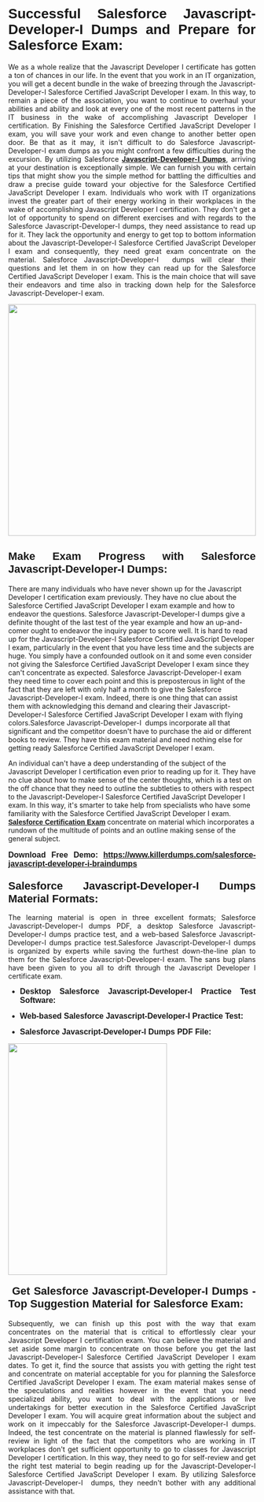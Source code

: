 <h1 dir="ltr" style="text-align: justify;"><strong><span style="font-family:Verdana,Geneva,sans-serif;">Successful Salesforce Javascript-Developer-I Dumps and Prepare for Salesforce Exam:</span></strong></h1>

<p dir="ltr" style="text-align: justify;">We as a whole realize that the Javascript Developer I certificate has gotten a ton of chances in our life. In the event that you work in an IT organization, you will get a decent bundle in the wake of breezing through the Javascript-Developer-I Salesforce Certified JavaScript Developer I exam. In this way, to remain a piece of the association, you want to continue to overhaul your abilities and ability and look at every one of the most recent patterns in the IT business in the wake of accomplishing Javascript Developer I certification. By Finishing the Salesforce Certified JavaScript Developer I exam, you will save your work and even change to another better open door. Be that as it may, it isn't difficult to do Salesforce Javascript-Developer-I exam dumps as you might confront a few difficulties during the excursion. By utilizing Salesforce <a href="https://www.killerdumps.com/salesforce-javascript-developer-i-braindumps" target="_self"><strong>Javascript-Developer-I Dumps</strong></a>, arriving at your destination is exceptionally simple. We can furnish you with certain tips that might show you the simple method for battling the difficulties and draw a precise guide toward your objective for the Salesforce Certified JavaScript Developer I exam. Individuals who work with IT organizations invest the greater part of their energy working in their workplaces in the wake of accomplishing Javascript Developer I certification. They don't get a lot of opportunity to spend on different exercises and with regards to the Salesforce Javascript-Developer-I dumps, they need assistance to read up for it. They lack the opportunity and energy to get top to bottom information about the Javascript-Developer-I Salesforce Certified JavaScript Developer I exam and consequently, they need great exam concentrate on the material. Salesforce Javascript-Developer-I  dumps will clear their questions and let them in on how they can read up for the Salesforce Certified JavaScript Developer I exam. This is the main choice that will save their endeavors and time also in tracking down help for the Salesforce Javascript-Developer-I exam.</p>

<p dir="ltr" style="text-align: justify;"><a href="https://www.killerdumps.com/salesforce-javascript-developer-i-braindumps" target="_self"><img alt="" src="https://lh3.googleusercontent.com/pw/AMWts8Awo2L3zgHzQ6YfEmTe4jLqDbxcIWs-TOQz5oRk2dAajsIGMCHHXkUvz1_W12Lx2ypOi5ioDTe0jlF2aDjYrAZ3HwJUDwZY99Re8JaaHoXaCpDum_Ib20Z-0s6sXPwVnAAg0ajISCJB1vP2JoakWNrn=w1094-h617-no?authuser=4" style="width: 100%; height: 470px;" /></a></p>

<h2 dir="ltr" style="text-align: justify;"><span style="font-size:22px;"><span style="font-family:Verdana,Geneva,sans-serif;"><strong>Make Exam Progress with Salesforce Javascript-Developer-I Dumps:</strong></span></span></h2>

<p>There are many individuals who have never shown up for the Javascript Developer I certification exam previously. They have no clue about the Salesforce Certified JavaScript Developer I exam example and how to endeavor the questions. Salesforce Javascript-Developer-I dumps give a definite thought of the last test of the year example and how an up-and-comer ought to endeavor the inquiry paper to score well. It is hard to read up for the Javascript-Developer-I Salesforce Certified JavaScript Developer I exam, particularly in the event that you have less time and the subjects are huge. You simply have a confounded outlook on it and some even consider not giving the Salesforce Certified JavaScript Developer I exam since they can't concentrate as expected. Salesforce Javascript-Developer-I exam they need time to cover each point and this is preposterous in light of the fact that they are left with only half a month to give the Salesforce Javascript-Developer-I exam. Indeed, there is one thing that can assist them with acknowledging this demand and clearing their Javascript-Developer-I Salesforce Certified JavaScript Developer I exam with flying colors.Salesforce Javascript-Developer-I  dumps incorporate all that significant and the competitor doesn't have to purchase the aid or different books to review. They have this exam material and need nothing else for getting ready Salesforce Certified JavaScript Developer I exam.</p>

<p>An individual can't have a deep understanding of the subject of the Javascript Developer I certification even prior to reading up for it. They have no clue about how to make sense of the center thoughts, which is a test on the off chance that they need to outline the subtleties to others with respect to the Javascript-Developer-I Salesforce Certified JavaScript Developer I exam. In this way, it's smarter to take help from specialists who have some familiarity with the Salesforce Certified JavaScript Developer I exam. <a href="https://www.killerdumps.com/salesforce-javascript-developer-i-dumps" target="_self"><span style="font-family:Verdana,Geneva,sans-serif;"><strong>Salesforce Certification Exam</strong></span></a> concentrate on material which incorporates a rundown of the multitude of points and an outline making sense of the general subject.</p>

<p dir="ltr" style="text-align: justify;"><span style="font-size:16px;"><strong><span style="font-family:Verdana,Geneva,sans-serif;">Download Free Demo:</span> <span style="font-family:Verdana,Geneva,sans-serif;"><a href="https://www.killerdumps.com/salesforce-javascript-developer-i-braindumps" target="_self">https://www.killerdumps.com/salesforce-javascript-developer-i-braindumps</a></span></strong></span></p>

<h3 dir="ltr" style="text-align: justify;"><span style="font-size:22px;"><span style="font-family:Verdana,Geneva,sans-serif;"><strong>Salesforce Javascript-Developer-I Dumps Material Formats:</strong></span></span></h3>

<p dir="ltr" style="text-align: justify;">The learning material is open in three excellent formats; Salesforce Javascript-Developer-I dumps PDF, a desktop Salesforce Javascript-Developer-I dumps practice test, and a web-based Salesforce Javascript-Developer-I dumps practice test.Salesforce Javascript-Developer-I dumps is organized by experts while saving the furthest down-the-line plan to them for the Salesforce Javascript-Developer-I exam. The sans bug plans have been given to you all to drift through the Javascript Developer I certificate exam.</p>

<ul dir="ltr">
	<li style="text-align: justify;"><span style="font-size:16px;"><span style="font-family:Verdana,Geneva,sans-serif;"><b>Desktop Salesforce Javascript-Developer-I Practice Test Software: </b></span></span></li>
	<li>
	<p style="text-align: justify;"><span style="font-size:16px;"><span style="font-family:Verdana,Geneva,sans-serif;"><b id="docs-internal-guid-44b45a43-7fff-2325-b530-fbb6de77fdb4">Web-based Salesforce Javascript-Developer-I Practice Test:</b></span></span></p>
	</li>
	<li role="presentation" style="text-align: justify;"><span style="font-size:16px;"><span style="font-family:Verdana,Geneva,sans-serif;"><b id="docs-internal-guid-44b45a43-7fff-2325-b530-fbb6de77fdb4">Salesforce Javascript-Developer-I Dumps PDF File:</b> </span></span></li>
</ul>

<p dir="ltr" style="text-align: justify;"><a href="https://www.killerdumps.com/salesforce-javascript-developer-i-braindumps" target="_self"><img alt="" src="https://lh3.googleusercontent.com/pw/AMWts8CR33J04bOu9wNL3aGQNS_cffbm9qG0dYlzNa7jaVRlu36NaqLUkPj87QUCEYgQ087WQBX4YzZab1Ct1ZaPSD1ohUM013qbyl3-qoDtth7Ytn5H6cFE4BPL9s9SN2MoZ9MJ9latZ6qQid198jBoO4eR=w598-h560-no?authuser=4" style="width: 80%; height: 470px;" /></a></p>

<h4 dir="ltr" style="text-align: justify;"><span style="font-size:22px;"><span style="font-family:Verdana,Geneva,sans-serif;"><strong> Get Salesforce Javascript-Developer-I Dumps - Top Suggestion Material for Salesforce Exam:</strong></span></span></h4>

<p dir="ltr" style="text-align: justify;">Subsequently, we can finish up this post with the way that exam concentrates on the material that is critical to effortlessly clear your Javascript Developer I certification exam. You can believe the material and set aside some margin to concentrate on those before you get the last Javascript-Developer-I Salesforce Certified JavaScript Developer I exam dates. To get it, find the source that assists you with getting the right test and concentrate on material acceptable for you for planning the Salesforce Certified JavaScript Developer I exam. The exam material makes sense of the speculations and realities however in the event that you need specialized ability, you want to deal with the applications or live undertakings for better execution in the Salesforce Certified JavaScript Developer I exam. You will acquire great information about the subject and work on it impeccably for the Salesforce Javascript-Developer-I dumps. Indeed, the test concentrate on the material is planned flawlessly for self-review in light of the fact that the competitors who are working in IT workplaces don't get sufficient opportunity to go to classes for Javascript Developer I certification. In this way, they need to go for self-review and get the right test material to begin reading up for the Javascript-Developer-I Salesforce Certified JavaScript Developer I exam. By utilizing Salesforce Javascript-Developer-I  dumps, they needn't bother with any additional assistance with that.</p>
